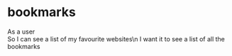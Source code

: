 # bookmarks

As a user<br>
So I can see a list of my favourite websites\n
I want it to see a list of all the bookmarks
